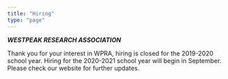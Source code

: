 ```yaml
---
title: "Hiring"
type: "page"
---
```


***WESTPEAK RESEARCH ASSOCIATION***
 
Thank you for your interest in WPRA, hiring is closed for the 2019-2020 school year. Hiring for the 2020-2021 school year will begin in September. Please check our website for further updates.

